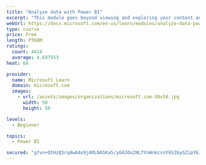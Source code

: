 ```yaml
---
title: "Analyze data with Power BI"
excerpt: "This module goes beyond viewing and exploring your content and explains how to interact with it by working with reports and dashboards to uncover and share new business insights."
webUrl: https://docs.microsoft.com/en-us/learn/modules/analyze-data-power-bi/
type: course
price: Free
length: PT60M
ratings:
  count: 4414
  average: 4.697553
heat: 68

provider:
  name: Microsoft Learn
  domain: microsoft.com
  images:
    - url: /assets/images/organizations/microsoft.com-50x50.jpg
      width: 50
      height: 50

levels:
  - Beginner

topics:
  - Power BI

secured: "gfvn+QtHzQ5rqAwA4o9jARLNASKa5/yGOJOo2NLfVnWnkcsnY6S2byGZipY6J5yOrYZR/8TOeGfRngL4/znLfnNIEwz11/Gti3MoOhZjQBjGd2yjNa1+dTc33H1ggJozAKIyZuha819X2K9zBJXzc1yyRpRkXGbcde8VbAakIDEgM2HXAmXJnVoyt3hjoG/u/crhoNo3ME5kAWUZtIHSfbC1m5ASTWJTqQs+H5Vqj6odZGBwlI1Z2J/KN6MsHLKPZwW//1Z1HfwFygH2gNN7UpkCJnFgif5l4oF7fYc2OKSnsjeAKHN3TF4i4pST64lzbQ9HGOa5wNVLOKlecb3oM6DkA2htOGHS6oj7XBC2pLeiPZEltNPv6VnJK60enOKCbQw6482QasxJJ2KrHh4YYA==;7JcFCrxKBgxp4wv9aP3lww=="
---
```


